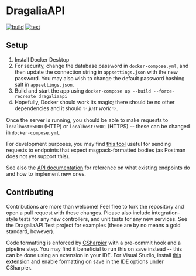 # DragaliaAPI

[![build](https://github.com/SapiensAnatis/DragaliaAPI/actions/workflows/build.yml/badge.svg?branch=master)](https://github.com/SapiensAnatis/DragaliaAPI/actions/workflows/build.yml)
[![test](https://github.com/SapiensAnatis/DragaliaAPI/actions/workflows/test.yml/badge.svg)](https://github.com/SapiensAnatis/DragaliaAPI/actions/workflows/test.yml)

## Setup

1. Install Docker Desktop
2. For security, change the database password in `docker-compose.yml`, and then update the connection string in `appsettings.json` with the new password. You may also wish to change the default password hashing salt in `appsettings.json`.
3. Build and start the app using `docker-compose up --build --force-recreate dragaliaapi`
4. Hopefully, Docker should work its magic; there should be no other dependencies and it should ✨ *just work* ✨.

Once the server is running, you should be able to make requests to `localhost:5000` (HTTP) or `localhost:5001` (HTTPS) -- these can be changed in `docker-compose.yml`.

For development purposes, you may find [this tool](https://gist.github.com/SapiensAnatis/e76f067aad0ac425c9f9008db94e143c) useful for sending requests to endpoints that expect msgpack-formatted bodies (as Postman does not yet support this).

See also the [API documentation](https://dragalia-api-docs.readthedocs.io/en/latest/) for reference on what existing endpoints do and how to implement new ones.

## Contributing

Contributions are more than welcome! Feel free to fork the repository and open a pull request with these changes. Please also include integration-style tests for any new controllers, and unit tests for any new services. See the DragaliaAPI.Test project for examples (these are by no means a gold standard, however).

Code formatting is enforced by [CSharpier](https://csharpier.com/) with a pre-commit hook and a pipeline step. You may find it beneficial to run this on save instead -- this can be done using an extension in your IDE. For Visual Studio, install [this extension](https://marketplace.visualstudio.com/items?itemName=csharpier.CSharpier) and enable formatting on save in the IDE options under CSharpier.
